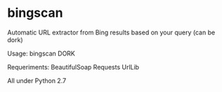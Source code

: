 # bingscan
Automatic URL extractor from Bing results based on your query (can be dork)

Usage:
  bingscan DORK
  
Requeriments:
  BeautifulSoap
  Requests
  UrlLib
  
All under Python 2.7
